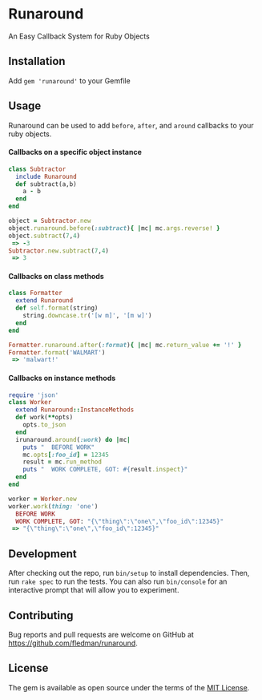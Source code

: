 # Runaround

An Easy Callback System for Ruby Objects

## Installation

Add `gem 'runaround'` to your Gemfile

## Usage

Runaround can be used to add `before`, `after`, and `around` callbacks to your ruby objects.

#### Callbacks on a specific object instance
```ruby
class Subtractor
  include Runaround
  def subtract(a,b)
    a - b
  end
end

object = Subtractor.new
object.runaround.before(:subtract){ |mc| mc.args.reverse! }
object.subtract(7,4)
 => -3 
Subtractor.new.subtract(7,4)
 => 3
```

#### Callbacks on class methods
```ruby
class Formatter
  extend Runaround
  def self.format(string)
    string.downcase.tr('[w m]', '[m w]')
  end
end

Formatter.runaround.after(:format){ |mc| mc.return_value += '!' }
Formatter.format('WALMART')
 => 'malwart!' 
```

#### Callbacks on instance methods
```ruby
require 'json'
class Worker
  extend Runaround::InstanceMethods
  def work(**opts)
    opts.to_json
  end
  irunaround.around(:work) do |mc|
    puts "  BEFORE WORK"
    mc.opts[:foo_id] = 12345
    result = mc.run_method
    puts "  WORK COMPLETE, GOT: #{result.inspect}"
  end
end

worker = Worker.new
worker.work(thing: 'one')
  BEFORE WORK
  WORK COMPLETE, GOT: "{\"thing\":\"one\",\"foo_id\":12345}"
 => "{\"thing\":\"one\",\"foo_id\":12345}"
```

## Development

After checking out the repo, run `bin/setup` to install dependencies. Then, run `rake spec` to run the tests. You can also run `bin/console` for an interactive prompt that will allow you to experiment.

## Contributing

Bug reports and pull requests are welcome on GitHub at https://github.com/fledman/runaround.

## License

The gem is available as open source under the terms of the [MIT License](http://opensource.org/licenses/MIT).
